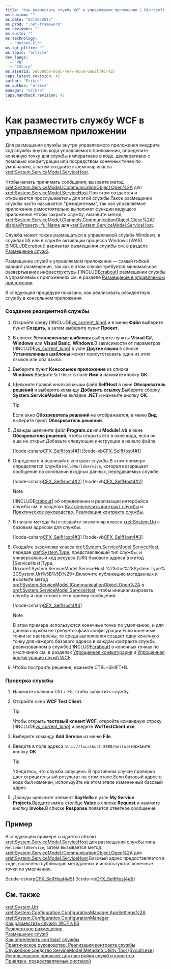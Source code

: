 ```yaml
---
title: "Как разместить службу WCF в управляемом приложении | Microsoft Docs"
ms.custom: ""
ms.date: "03/30/2017"
ms.prod: ".net-framework"
ms.reviewer: ""
ms.suite: ""
ms.technology: 
  - "dotnet-clr"
ms.tgt_pltfrm: ""
ms.topic: "article"
dev_langs: 
  - "VB"
  - "CSharp"
ms.assetid: 5eb29db0-b6dc-4e77-8c68-0a62f79d743b
caps.latest.revision: 42
author: "Erikre"
ms.author: "erikre"
manager: "erikre"
caps.handback.revision: 42
---
```

# Как разместить службу WCF в управляемом приложении
Для размещения службы внутри управляемого приложения внедрите код службы внутрь кода управляемого приложения, определите конечную точку для службы императивно в коде, декларативно с помощью конфигурации или посредством конечных точек по умолчанию, а затем создайте экземпляр класса <xref:System.ServiceModel.ServiceHost>.  
  
 Чтобы начать принимать сообщения, вызовите метод <xref:System.ServiceModel.ICommunicationObject.Open%2A> для <xref:System.ServiceModel.ServiceHost>.При этом создается и открывается прослушиватель для этой службы.Такое размещение службы часто называется "резидентным", так как управляемое приложение самостоятельно выполняет функции ведущего приложения.Чтобы закрыть службу, вызовите метод <xref:System.ServiceModel.Channels.CommunicationObject.Close%2A?displayProperty=fullName> для <xref:System.ServiceModel.ServiceHost>.  
  
 Служба может также размещаться в управляемой службе Windows, в службах IIS или в службе активации процесса Windows \(WAS\).[!INCLUDE[crabout](../../../includes/crabout-md.md)] вариантах размещения службы см. в разделе [Размещение служб](../../../docs/framework/wcf/hosting-services.md).  
  
 Размещение служб в управляемом приложении — самый гибкий вариант размещения, так как в этом случае требуется минимальное развертывание инфраструктуры.[!INCLUDE[crabout](../../../includes/crabout-md.md)] размещении службы в управляемых приложениях см. в разделе [Размещение в управляемом приложении](../../../docs/framework/wcf/feature-details/hosting-in-a-managed-application.md).  
  
 В следующей процедуре показано, как реализовать резидентную службу в консольном приложения.  
  
### Создание резидентной службы  
  
1.  Откройте среду [!INCLUDE[vs_current_long](../../../includes/vs-current-long-md.md)] и в меню **Файл** выберите пункт **Создать**, а затем выберите пункт **Проект**.  
  
2.  В списке **Установленные шаблоны** выберите пункты **Visual C\#**, **Windows** или **Visual Basic**, **Windows**.В зависимости от параметров [!INCLUDE[vs_current_long](../../../includes/vs-current-long-md.md)] в узле **Другие языки** в списке **Установленные шаблоны** может присутствовать один из этих языков или оба языка.  
  
3.  Выберите пункт **Консольное приложение** из списка **Windows**.Введите `SelfHost` в поле **Имя** и нажмите кнопку **ОК**.  
  
4.  Щелкните правой кнопкой мыши файл **SelfHost** в окне **Обозреватель решений** и выберите команду **Добавить ссылку**.Выберите сборку **System.ServiceModel** на вкладке **.NET** и нажмите кнопку **ОК**.  
  
    > [!TIP]
    >  Если окно **Обозреватель решений** не отображается, в меню **Вид** выберите пункт **Обозреватель решений**.  
  
5.  Дважды щелкните файл **Program.cs** или **Module1.vb** в окне **Обозреватель решений**, чтобы открыть его в окне кода, если он еще не открыт.Добавьте следующие инструкции в начало файла.  
  
     [!code-csharp[CFX_SelfHost4#1](../../../samples/snippets/csharp/VS_Snippets_CFX/cfx_selfhost4/cs/program.cs#1)]
     [!code-vb[CFX_SelfHost4#1](../../../samples/snippets/visualbasic/VS_Snippets_CFX/cfx_selfhost4/vb/module1.vb#1)]  
  
6.  Определите и реализуйте контракт службы.В этом примере определяется служба `HelloWorldService`, которая возвращает сообщение на основании входных данных, передаваемых службе.  
  
     [!code-csharp[CFX_SelfHost4#2](../../../samples/snippets/csharp/VS_Snippets_CFX/cfx_selfhost4/cs/program.cs#2)]
     [!code-vb[CFX_SelfHost4#2](../../../samples/snippets/visualbasic/VS_Snippets_CFX/cfx_selfhost4/vb/module1.vb#2)]  
  
    > [!NOTE]
    >  [!INCLUDE[crabout](../../../includes/crabout-md.md)] об определении и реализации интерфейса службы см. в разделах [Как определить контракт службы](../../../docs/framework/wcf/how-to-define-a-wcf-service-contract.md) и [Практическое руководство. Реализация контракта службы](../../../docs/framework/wcf/how-to-implement-a-wcf-contract.md).  
  
7.  В начале метода `Main` создайте экземпляр класса <xref:System.Uri> с базовым адресом для службы.  
  
     [!code-csharp[CFX_SelfHost4#3](../../../samples/snippets/csharp/VS_Snippets_CFX/cfx_selfhost4/cs/program.cs#3)]
     [!code-vb[CFX_SelfHost4#3](../../../samples/snippets/visualbasic/VS_Snippets_CFX/cfx_selfhost4/vb/module1.vb#3)]  
  
8.  Создайте экземпляр класса <xref:System.ServiceModel.ServiceHost>, передав <xref:System.Type>, представляющий тип службы, и универсальный код ресурса \(URI\) базового адреса в метод [ServiceHost\(Type, Uri\<xref:System.ServiceModel.ServiceHost.%23ctor%28System.Type%2CSystem.Uri%5B%5D%29>.Включите публикацию метаданных и вызовите метод <xref:System.ServiceModel.ICommunicationObject.Open%2A> в <xref:System.ServiceModel.ServiceHost>, чтобы инициализировать службу и подготовить ее к приему сообщений.  
  
     [!code-csharp[CFX_SelfHost4#4](../../../samples/snippets/csharp/VS_Snippets_CFX/cfx_selfhost4/cs/program.cs#4)]
     <!-- TODO: review snippet reference [!code-vb[CFX_SelfHost4#4](../../../samples/snippets/visualbasic/VS_Snippets_CFX/cfx_selfhost4/vb/module1.vb#4)]  -->  
  
    > [!NOTE]
    >  В этом примере используются конечные точки по умолчанию, и для данной службы не требуется файл конфигурации.Если конечные точки не настроены, то среда выполнения создает одну конечную точку для каждого базового адреса в каждом контракте службы, реализованном в службе.[!INCLUDE[crabout](../../../includes/crabout-md.md)] о конечных точках по умолчанию см. в разделах [Упрощенная конфигурация](../../../docs/framework/wcf/simplified-configuration.md) и [Упрощенная конфигурация служб WCF](../../../docs/framework/wcf/samples/simplified-configuration-for-wcf-services.md).  
  
9. Чтобы построить решение, нажмите CTRL\+SHIFT\+B.  
  
### Проверка службы  
  
1.  Нажмите клавиши Ctrl \+ F5, чтобы запустить службу.  
  
2.  Откройте окно **WCF Test Client**.  
  
    > [!TIP]
    >  Чтобы открыть **тестовый клиент WCF**, откройте командную строку [!INCLUDE[vs_current_long](../../../includes/vs-current-long-md.md)] и введите **WcfTestClient.exe**.  
  
3.  Выберите команду **Add Service** из меню **File**.  
  
4.  Введите в поле адреса `http://localhost:8080/hello` и нажмите кнопку **ОК**.  
  
    > [!TIP]
    >  Убедитесь, что служба запущена. В противном случае проверка дает отрицательный результат на этом этапе.Если базовый адрес в коде был изменен, используйте на этом этапе измененный базовый адрес.  
  
5.  Дважды щелкните элемент **SayHello** в узле **My Service Projects**.Введите имя в столбце **Value** в списке **Request** и нажмите кнопку **Invoke**.В списке **Response** появится ответное сообщение.  
  
## Пример  
 В следующем примере создается объект <xref:System.ServiceModel.ServiceHost> для размещения службы типа `HelloWorldService`, затем вызывается метод <xref:System.ServiceModel.ICommunicationObject.Open%2A> для <xref:System.ServiceModel.ServiceHost>.Базовый адрес предоставляется в коде, включена публикация метаданных и используются конечные точки по умолчанию.  
  
 [!code-csharp[CFX_SelfHost4#5](../../../samples/snippets/csharp/VS_Snippets_CFX/cfx_selfhost4/cs/program.cs#5)]
 [!code-vb[CFX_SelfHost4#5](../../../samples/snippets/visualbasic/VS_Snippets_CFX/cfx_selfhost4/vb/module1.vb#5)]  
  
## См. также  
 <xref:System.Uri>   
 <xref:System.Configuration.ConfigurationManager.AppSettings%2A>   
 <xref:System.Configuration.ConfigurationManager>   
 [Как разместить службу WCF в IIS](../../../docs/framework/wcf/feature-details/how-to-host-a-wcf-service-in-iis.md)   
 [Резидентное размещение](../../../docs/framework/wcf/samples/self-host.md)   
 [Размещение служб](../../../docs/framework/wcf/hosting-services.md)   
 [Как определить контракт службы](../../../docs/framework/wcf/how-to-define-a-wcf-service-contract.md)   
 [Практическое руководство. Реализация контракта службы](../../../docs/framework/wcf/how-to-implement-a-wcf-contract.md)   
 [Служебное средство ServiceModel Metadata Utility Tool \(Svcutil.exe\)](../../../docs/framework/wcf/servicemodel-metadata-utility-tool-svcutil-exe.md)   
 [Использование привязок для настройки служб и клиентов](../../../docs/framework/wcf/using-bindings-to-configure-services-and-clients.md)   
 [Привязки, предоставляемые системой](../../../docs/framework/wcf/system-provided-bindings.md)